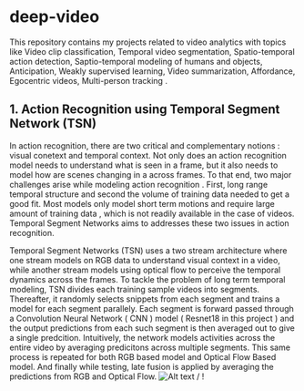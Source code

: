 # deep-video
This repository contains my projects related to video analytics with topics like Video clip classification, Temporal video segmentation, Spatio-temporal action detection, Saptio-temporal modeling of humans and objects, Anticipation, Weakly supervised learning, Video summarization, Affordance, Egocentric videos, Multi-person tracking .

## 1. Action Recognition using Temporal Segment Network (TSN)
In action recognition, there are two critical and complementary notions : visual conetext and temporal context. Not only does an action recognition model needs to understand what is seen in a frame, but it also needs to model how are scenes changing in a across frames. To that end, two major challenges arise while modeling action recognition . First, long range temporal structure and second the volume of training data needed to get a good fit. Most models only model short term motions and require large amount of training data , which is not readily available in the case of videos. Temporal Segment Networks aims to addresses these two issues in action recognition.

Temporal Segment Networks (TSN) uses a two stream architecture where one stream models on RGB data to understand visual context in a video, while another stream models using optical flow to perceive the temporal dynamics across the frames. To tackle the problem of long term temporal modeling, TSN divides each training sample videos into segments. Thereafter, it randomly selects snippets from each segment and trains a model for each segment parallely. Each segment is forward passed through a Convolution Neural Network ( CNN ) model ( Resnet18 in this project ) and the output predictions from each such segment is then averaged out to give a single predcition. Intuitively, the network models activities across the entire video by averaging predicitons across multiple segments. This same process is repeated for both RGB based model and Optical Flow Based model. And finally while testing, late fusion is applied by averaging the predictions from RGB and Optical Flow. 
             ![ Alt text](TSN/TSN_demo.gif) / ! [](TSN/TSN_demo.gif)
